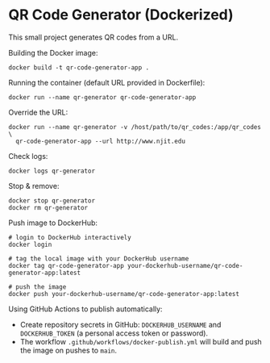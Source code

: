 # QR Code Generator (Dockerized)

This small project generates QR codes from a URL.

Building the Docker image:

    docker build -t qr-code-generator-app .

Running the container (default URL provided in Dockerfile):

    docker run --name qr-generator qr-code-generator-app

Override the URL:

    docker run --name qr-generator -v /host/path/to/qr_codes:/app/qr_codes \
      qr-code-generator-app --url http://www.njit.edu

Check logs:

    docker logs qr-generator

Stop & remove:

    docker stop qr-generator
    docker rm qr-generator

Push image to DockerHub:

    # login to DockerHub interactively
    docker login

    # tag the local image with your DockerHub username
    docker tag qr-code-generator-app your-dockerhub-username/qr-code-generator-app:latest

    # push the image
    docker push your-dockerhub-username/qr-code-generator-app:latest

Using GitHub Actions to publish automatically:

- Create repository secrets in GitHub: `DOCKERHUB_USERNAME` and `DOCKERHUB_TOKEN` (a personal access token or password).
- The workflow `.github/workflows/docker-publish.yml` will build and push the image on pushes to `main`.
